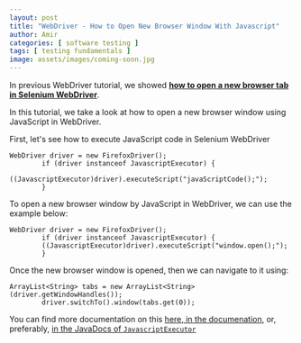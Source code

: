 ```yaml
---
layout: post
title: "WebDriver - How to Open New Browser Window With Javascript"
author: Amir
categories: [ software testing ]
tags: [ testing fundamentals ]
image: assets/images/coming-soon.jpg
---
```


In previous WebDriver tutorial, we showed [**how to open a new browser tab in Selenium WebDriver**](http://www.testingexcellence.com/open-new-tab-browser-using-selenium-webdriver-java/).

In this tutorial, we take a look at how to open a new browser window using JavaScript in WebDriver.

First, let's see how to execute JavaScript code in Selenium WebDriver

    WebDriver driver = new FirefoxDriver();
            if (driver instanceof JavascriptExecutor) {
            ((JavascriptExecutor)driver).executeScript("javaScriptCode();");
            }

To open a new browser window by JavaScript in WebDriver, we can use the example below:

    WebDriver driver = new FirefoxDriver();
            if (driver instanceof JavascriptExecutor) {
            ((JavascriptExecutor)driver).executeScript("window.open();");
            }

Once the new browser window is opened, then we can navigate to it using:

    ArrayList<String> tabs = new ArrayList<String>(driver.getWindowHandles());
            driver.switchTo().window(tabs.get(0));

You can find more documentation on this [here, in the documenation](http://seleniumhq.org/docs/03_webdriver.html#using-javascript), or, preferably, [in the JavaDocs of `JavascriptExecutor`](http://selenium.googlecode.com/svn/trunk/docs/api/java/org/openqa/selenium/JavascriptExecutor.html)
